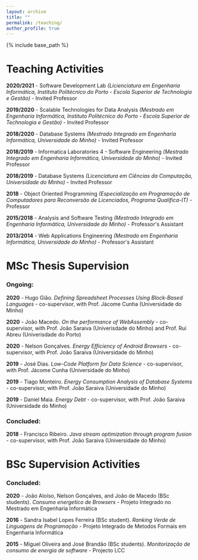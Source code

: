 ```yaml
---
layout: archive
title: ""
permalink: /teaching/
author_profile: true
---
```


{% include base_path %}

# Teaching Activities

**2020/2021** - Software Development Lab *(Licienciatura em Engenharia Informática, Instituto Politécnico do Porto - Escola Superior de Technologia e Gestão)* - Invited Professor

**2019/2020** - Scalable Technologies for Data Analysis *(Mestrado em Engenharia Informática, Instituto Politécnico do Porto - Escola Superior de Technologia e Gestão)* - Invited Professor

**2018/2020** - Database Systems *(Mestrado Integrado em Engenharia Informática, Universidade do Minho)* - Invited Professor

**2018/2019** - Informatica Laboratories 4 - Software Engineering *(Mestrado Integrado em Engenharia Informática, Universidade do Minho)* - Invited Professor

**2018/2019** - Database Systems *(Licenciatura em Ciências da Computação, Universidade do Minho)* - Invited Professor

**2018** -  Object Oriented Programming *(Especialização em Programação de Computadores para Reconversão de Licenciados, Programa Qualifica-IT)* - Professor

**2015/2018** - Analysis and Software Testing *(Mestrado Integrado em Engenharia Informática, Universidade do Minho)* -  Professor's Assistant

**2013/2014** - Web Applications Engineering *(Mestrado em Engenharia Informática, Universidade do Minho)* - Professor's Assistant


# MSc Thesis Supervision

### Ongoing:

**2020** - Hugo Gião. *Defining Spreadsheet Processes Using Block-Based Languages* - co-supervisor, with Prof. Jácome Cunha (Universidade do Minho)

**2020** - João Macedo. *On the performance of WebAssembly* - co-supervisor, with Prof. João Saraiva (Univerisdade do Minho) and Prof. Rui Abreu (Univerisdade do Porto)

**2020** - Nelson Gonçalves. *Energy Efficiency of Android Browsers* - co-supervisor, with Prof. João Saraiva (Universidade do Minho)

**2019** - José Dias. *Low-Code Platform for Data Science* - co-supervisor, with Prof. Jácome Cunha (Universidade do Minho)

**2019** - Tiago Monteiro. *Energy Consumption Analysis of Database Systems* - co-supervisor, with Prof. João Saraiva (Universidade do Minho)

**2019** - Daniel Maia. *Energy Debt* - co-supervisor, with Prof. João Saraiva (Universidade do Minho)

### Concluded:

**2018** - Francisco Ribeiro. *Java stream optimization through program fusion* - co-supervisor, with Prof. João Saraiva (Universidade do Minho)


# BSc Supervision Activities

### Concluded:

**2020** - João Aloíso, Nelson Gonçalves, and João de Macedo (BSc students). *Consumo energetico de Browsers* - Projeto Integrado no Mestrado em Engenharia Informática

**2016** - Sandra Isabel Lopes Ferreira (BSc student). *Ranking Verde de Linguagens de Programação* - Projeto Integrado de Metodos Formais em Engenharia Informática

**2015** - Miguel Oliveira and José Brandão (BSc students). *Monitorização de consumo de energia de software* - Projecto LCC

